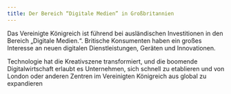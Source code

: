 ```yaml
---
title: Der Bereich “Digitale Medien” in Großbritannien
---
```

 
Das Vereinigte Königreich ist führend bei ausländischen Investitionen in den Bereich „Digitale Medien.“. Britische Konsumenten haben ein großes Interesse an neuen digitalen Dienstleistungen, Geräten und Innovationen.

Technologie hat die Kreativszene transformiert, und die boomende Digitalwirtschaft erlaubt es Unternehmen, sich schnell zu etablieren und von London oder anderen Zentren im Vereinigten Königreich aus global zu expandieren